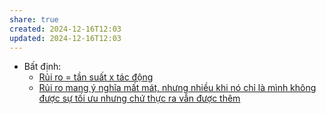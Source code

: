 ```yaml
---
share: true
created: 2024-12-16T12:03
updated: 2024-12-16T12:03
---
```

- Bất định: 
    - [Rủi ro = tần suất x tác động](../C%E1%BB%99ng%20%C4%91%E1%BB%93ng,%20h%E1%BB%87%20sinh%20th%C3%A1i,%20h%E1%BB%87%20ph%E1%BB%A9c%20h%E1%BB%A3p/H%E1%BB%87%20ph%E1%BB%A9c%20h%E1%BB%A3p/B%E1%BA%A5t%20%C4%91%E1%BB%8Bnh/R%E1%BB%A7i%20ro%20=%20t%E1%BA%A7n%20su%E1%BA%A5t%20x%20t%C3%A1c%20%C4%91%E1%BB%99ng.md)
    - [Rủi ro mang ý nghĩa mất mát, nhưng nhiều khi nó chỉ là mình không được sự tối ưu nhưng chứ thực ra vẫn được thêm](../C%E1%BB%99ng%20%C4%91%E1%BB%93ng,%20h%E1%BB%87%20sinh%20th%C3%A1i,%20h%E1%BB%87%20ph%E1%BB%A9c%20h%E1%BB%A3p/H%E1%BB%87%20ph%E1%BB%A9c%20h%E1%BB%A3p/B%E1%BA%A5t%20%C4%91%E1%BB%8Bnh/R%E1%BB%A7i%20ro%20mang%20%C3%BD%20ngh%C4%A9a%20m%E1%BA%A5t%20m%C3%A1t,%20nh%C6%B0ng%20nhi%E1%BB%81u%20khi%20n%C3%B3%20ch%E1%BB%89%20l%C3%A0%20m%C3%ACnh%20kh%C3%B4ng%20%C4%91%C6%B0%E1%BB%A3c%20s%E1%BB%B1%20t%E1%BB%91i%20%C6%B0u%20nh%C6%B0ng%20ch%E1%BB%A9%20th%E1%BB%B1c%20ra%20v%E1%BA%ABn%20%C4%91%C6%B0%E1%BB%A3c%20th%C3%AAm.md)

